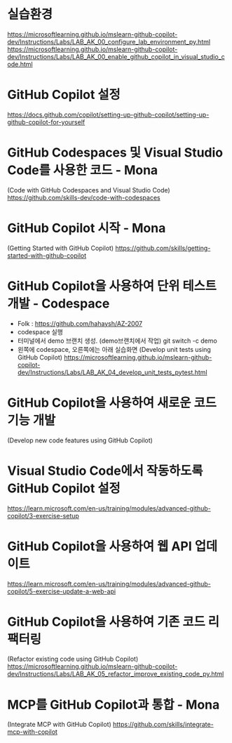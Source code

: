 # 실습환경
https://microsoftlearning.github.io/mslearn-github-copilot-dev/Instructions/Labs/LAB_AK_00_configure_lab_environment_py.html
https://microsoftlearning.github.io/mslearn-github-copilot-dev/Instructions/Labs/LAB_AK_00_enable_github_copilot_in_visual_studio_code.html

# GitHub Copilot 설정
https://docs.github.com/copilot/setting-up-github-copilot/setting-up-github-copilot-for-yourself

# GitHub Codespaces 및 Visual Studio Code를 사용한 코드 - Mona
(Code with GitHub Codespaces and Visual Studio Code)
https://github.com/skills-dev/code-with-codespaces

# GitHub Copilot 시작 - Mona
(Getting Started with GitHub Copilot)
https://github.com/skills/getting-started-with-github-copilot

# GitHub Copilot을 사용하여 단위 테스트 개발 - Codespace
- Folk : https://github.com/hahaysh/AZ-2007
- codespace 실행
- 터미널에서 demo 브랜치 생성. (demo브랜치에서 작업)
    git switch -c demo
- 왼쪽에 codespace, 오른쪽에는 아래 실습화면
(Develop unit tests using GitHub Copilot)
https://microsoftlearning.github.io/mslearn-github-copilot-dev/Instructions/Labs/LAB_AK_04_develop_unit_tests_pytest.html



# GitHub Copilot을 사용하여 새로운 코드 기능 개발
(Develop new code features using GitHub Copilot)
# Visual Studio Code에서 작동하도록 GitHub Copilot 설정
https://learn.microsoft.com/en-us/training/modules/advanced-github-copilot/3-exercise-setup
# GitHub Copilot을 사용하여 웹 API 업데이트
https://learn.microsoft.com/en-us/training/modules/advanced-github-copilot/5-exercise-update-a-web-api

# GitHub Copilot을 사용하여 기존 코드 리팩터링
(Refactor existing code using GitHub Copilot)
https://microsoftlearning.github.io/mslearn-github-copilot-dev/Instructions/Labs/LAB_AK_05_refactor_improve_existing_code_py.html

# MCP를 GitHub Copilot과 통합 - Mona
(Integrate MCP with GitHub Copilot)
https://github.com/skills/integrate-mcp-with-copilot